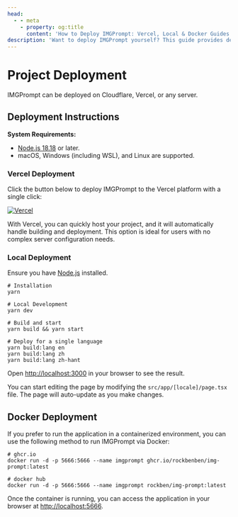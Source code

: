 ```yaml
---
head:
  - - meta
    - property: og:title
      content: 'How to Deploy IMGPrompt: Vercel, Local & Docker Guides'
description: 'Want to deploy IMGPrompt yourself? This guide provides detailed steps for Vercel one-click deployment, local setup, and Docker containerization, making it easy to get started.'
---
```


# Project Deployment

IMGPrompt can be deployed on Cloudflare, Vercel, or any server.

## Deployment Instructions

**System Requirements:**

- [Node.js 18.18](https://nodejs.org/) or later.
- macOS, Windows (including WSL), and Linux are supported.

### Vercel Deployment

Click the button below to deploy IMGPrompt to the Vercel platform with a single click:

[![Vercel](https://vercel.com/button)](https://vercel.com/new/clone?repository-url=https%3A%2F%2Fgithub.com%2Frockbenben%2Fimg-prompt%2Ftree%2Fmain)

With Vercel, you can quickly host your project, and it will automatically handle building and deployment. This option is ideal for users with no complex server configuration needs.

### Local Deployment

Ensure you have [Node.js](https://nodejs.org/) installed.

```shell
# Installation
yarn

# Local Development
yarn dev

# Build and start
yarn build && yarn start

# Deploy for a single language
yarn build:lang en
yarn build:lang zh
yarn build:lang zh-hant
```

Open [http://localhost:3000](http://localhost:3000) in your browser to see the result.

You can start editing the page by modifying the `src/app/[locale]/page.tsx` file. The page will auto-update as you make changes.

## Docker Deployment

If you prefer to run the application in a containerized environment, you can use the following method to run IMGPrompt via Docker:

```shell
# ghcr.io
docker run -d -p 5666:5666 --name imgprompt ghcr.io/rockbenben/img-prompt:latest

# docker hub
docker run -d -p 5666:5666 --name imgprompt rockben/img-prompt:latest
```

Once the container is running, you can access the application in your browser at [http://localhost:5666](http://localhost:5666).
